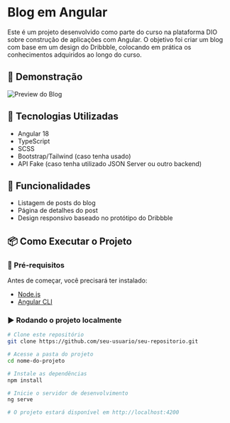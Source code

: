 # Blog em Angular

Este é um projeto desenvolvido como parte do curso na plataforma DIO sobre construção de aplicações com Angular. O objetivo foi criar um blog com base em um design do Dribbble, colocando em prática os conhecimentos adquiridos ao longo do curso.

## 📸 Demonstração
![Preview do Blog](link-da-imagem) <!-- Substitua pelo link da imagem do seu blog -->

## 🚀 Tecnologias Utilizadas
- Angular 18
- TypeScript
- SCSS
- Bootstrap/Tailwind (caso tenha usado)
- API Fake (caso tenha utilizado JSON Server ou outro backend)

## 🔧 Funcionalidades
- Listagem de posts do blog
- Página de detalhes do post
- Design responsivo baseado no protótipo do Dribbble

## 📦 Como Executar o Projeto

### 🔨 Pré-requisitos
Antes de começar, você precisará ter instalado:
- [Node.js](https://nodejs.org/)
- [Angular CLI](https://angular.io/cli)

### ▶️ Rodando o projeto localmente
```bash
# Clone este repositório
git clone https://github.com/seu-usuario/seu-repositorio.git

# Acesse a pasta do projeto
cd nome-do-projeto

# Instale as dependências
npm install

# Inicie o servidor de desenvolvimento
ng serve

# O projeto estará disponível em http://localhost:4200
